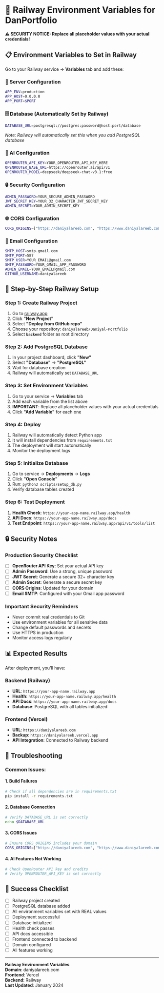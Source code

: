 # 🚂 Railway Environment Variables for DanPortfolio

**⚠️ SECURITY NOTICE: Replace all placeholder values with your actual credentials!**

## 📋 Environment Variables to Set in Railway

Go to your Railway service → **Variables** tab and add these:

### 🔧 Server Configuration
```bash
APP_ENV=production
APP_HOST=0.0.0.0
APP_PORT=$PORT
```

### 🗄️ Database (Automatically Set by Railway)
```bash
DATABASE_URL=postgresql://postgres:password@host:port/database
```
*Note: Railway will automatically set this when you add PostgreSQL database*

### 🤖 AI Configuration
```bash
OPENROUTER_API_KEY=YOUR_OPENROUTER_API_KEY_HERE
OPENROUTER_BASE_URL=https://openrouter.ai/api/v1
OPENROUTER_MODEL=deepseek/deepseek-chat-v3.1:free
```

### 🔒 Security Configuration
```bash
ADMIN_PASSWORD=YOUR_SECURE_ADMIN_PASSWORD
JWT_SECRET_KEY=YOUR_32_CHARACTER_JWT_SECRET_KEY
ADMIN_SECRET=YOUR_ADMIN_SECRET_KEY
```

### 🌐 CORS Configuration
```bash
CORS_ORIGINS=["https://daniyalareeb.com", "https://www.daniyalareeb.com", "https://daniyalareeb.vercel.app"]
```

### 📧 Email Configuration
```bash
SMTP_HOST=smtp.gmail.com
SMTP_PORT=587
SMTP_USER=YOUR_EMAIL@gmail.com
SMTP_PASSWORD=YOUR_GMAIL_APP_PASSWORD
ADMIN_EMAIL=YOUR_EMAIL@gmail.com
GITHUB_USERNAME=daniyalareeb
```

## 🚀 Step-by-Step Railway Setup

### Step 1: Create Railway Project
1. Go to [railway.app](https://railway.app)
2. Click **"New Project"**
3. Select **"Deploy from GitHub repo"**
4. Choose your repository: `daniyalareeb/Daniyal-Portfolio`
5. Select **`backend`** folder as root directory

### Step 2: Add PostgreSQL Database
1. In your project dashboard, click **"New"**
2. Select **"Database"** → **"PostgreSQL"**
3. Wait for database creation
4. Railway will automatically set `DATABASE_URL`

### Step 3: Set Environment Variables
1. Go to your service → **Variables** tab
2. Add each variable from the list above
3. **IMPORTANT**: Replace all placeholder values with your actual credentials
4. Click **"Add Variable"** for each one

### Step 4: Deploy
1. Railway will automatically detect Python app
2. It will install dependencies from `requirements.txt`
3. The deployment will start automatically
4. Monitor the deployment logs

### Step 5: Initialize Database
1. Go to service → **Deployments** → **Logs**
2. Click **"Open Console"**
3. Run: `python3 scripts/setup_db.py`
4. Verify database tables created

### Step 6: Test Deployment
1. **Health Check**: `https://your-app-name.railway.app/health`
2. **API Docs**: `https://your-app-name.railway.app/docs`
3. **Test Endpoint**: `https://your-app-name.railway.app/api/v1/tools/list`

## 🔒 Security Notes

### Production Security Checklist
- [ ] **OpenRouter API Key**: Set your actual API key
- [ ] **Admin Password**: Use a strong, unique password
- [ ] **JWT Secret**: Generate a secure 32+ character key
- [ ] **Admin Secret**: Generate a secure secret key
- [ ] **CORS Origins**: Updated for your domain
- [ ] **Email SMTP**: Configured with your Gmail app password

### Important Security Reminders
- Never commit real credentials to Git
- Use environment variables for all sensitive data
- Change default passwords and secrets
- Use HTTPS in production
- Monitor access logs regularly

## 📊 Expected Results

After deployment, you'll have:

### Backend (Railway)
- **URL**: `https://your-app-name.railway.app`
- **Health**: `https://your-app-name.railway.app/health`
- **API Docs**: `https://your-app-name.railway.app/docs`
- **Database**: PostgreSQL with all tables initialized

### Frontend (Vercel)
- **URL**: `https://daniyalareeb.com`
- **Backup**: `https://daniyalareeb.vercel.app`
- **API Integration**: Connected to Railway backend

## 🚨 Troubleshooting

### Common Issues:

#### 1. Build Failures
```bash
# Check if all dependencies are in requirements.txt
pip install -r requirements.txt
```

#### 2. Database Connection
```bash
# Verify DATABASE_URL is set correctly
echo $DATABASE_URL
```

#### 3. CORS Issues
```bash
# Ensure CORS_ORIGINS includes your domain
CORS_ORIGINS=["https://daniyalareeb.com", "https://www.daniyalareeb.com"]
```

#### 4. AI Features Not Working
```bash
# Check OpenRouter API key and credits
# Verify OPENROUTER_API_KEY is set correctly
```

## 🎉 Success Checklist

- [ ] Railway project created
- [ ] PostgreSQL database added
- [ ] All environment variables set with REAL values
- [ ] Deployment successful
- [ ] Database initialized
- [ ] Health check passes
- [ ] API docs accessible
- [ ] Frontend connected to backend
- [ ] Domain configured
- [ ] All features working

---

**Railway Environment Variables**  
**Domain**: daniyalareeb.com  
**Frontend**: Vercel  
**Backend**: Railway  
**Last Updated**: January 2024
